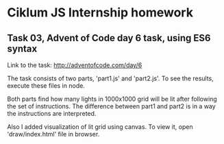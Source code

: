 # Ciklum JS Internship homework

## Task 03, Advent of Code day 6 task, using ES6 syntax

Link to the task: http://adventofcode.com/day/6

The task consists of two parts, 'part1.js' and 'part2.js'. To see the results, execute these files in node.

Both parts find how many lights in 1000x1000 grid will be lit after following the set of instructions. The difference between part1 and part2 is in a way the instructions are interpreted.

Also I added visualization of lit grid using canvas. To view it, open 'draw/index.html' file in browser.